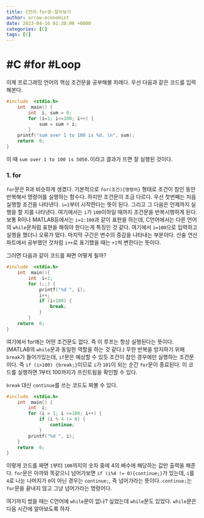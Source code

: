 ```yaml
---
title: C언어-for문-알아보기
author: arrow-economist
date: 2023-04-16 01:38:00 +0800
categories: [C]
tags: [C]
---
```


# #C #for #Loop

이제 프로그래밍 언어의 핵심 조건문을 공부해볼 차례다. 우선 다음과 같은 코드를 입력해본다.

```c
#include  <stdio.h>
	int  main() {
		int  i, sum = 0;
		for (i=1; i<=100; i++) {
			sum = sum + i;
		}
	printf("sum over 1 to 100 is %d. \n", sum);
	return  0;
}
```

이 때  `sum over 1 to 100 is 5050.`이라고 결과가 뜨면 잘 실행된 것이다.

### 1. for
`for`문은 R과 비슷하게 생겼다. 기본적으로 `for(조건){명령어}` 형태로 조건이 참인 동안 반복해서 명령어를 실행하는 함수다. 하지만 조건문이 조금 다르다. 우선 첫번째는 처음 실행할 조건을 나타낸다. `i=1`부터 시작한다는 뜻이 된다. 그리고 그 다음은 언제까지 실행을 할 지를 나타낸다. 여기에서는 `i`가 `100`이하일 때까지 조건문을 반복시행하게 된다. 보통 R이나 MATLAB등에서는 `i=1:100`과 같이 표현을 하는데, C언어에서는 다른 언어의 `while`문처럼 표현을 해줘야 한다는게 특징인 것 같다. 여기에서 `i=100`으로 입력하고 실행을 했더니 오류가 떴다. 마지막 구간은 변수의 증감을 나타내는 부분이다. 산술 연산 파트에서 공부했던 것처럼 `i++`로 표기했을 때는 `+1`씩 변한다는 뜻이다.

그러면 다음과 같이 코드를 짜면 어떻게 될까?

```c
#include  <stdio.h>
	int  main(){
		int  i=1;
		for (;;) {
			printf("%d ", i);
			i++;
			if (i>100) {
				break;
			}
		}
	return  0;
}
```
여기에서 for에는 어떤 조건문도 없다. 즉 이 루프는 항상 실행된다는 뜻이다. (MATLAB의 `while`문과 동일한 역할을 하는 것 같다.) 무한 반복을 방지하기 위해 `break`가 들어가있는데, `if`문은 예상할 수 있듯 조건이 참인 경우에만 실행하는 조건문이다. 즉 `if (i>100) {break;}`이므로 `i`가 `101`이 되는 순간 `for`문이 종료된다. 이 코드를 실행하면 1부터 100까지가 프린트됨을 확인할 수 있다. 

`break` 대신 `continue`를 쓰는 코드도 짜볼 수 있다.

```c
#include  <stdio.h>
	int  main() {
		int  i;
		for (i = 1; i <=100; i++) {
			if (i % 4 != 0) {
				continue;
			}
		printf("%d ", i);
	}
	return  0;
}
```
이렇게 코드를 짜면 `1`부터 `100`까지의 숫자 중에 4의 배수에 해당하는 값만 출력을 해준다. `for`문은 아까와 똑같으니 넘어가보면 `if (i%4 != 0){continue;}`가 있는데, `i`를 `4`로 나눈 나머지가 `0`이 아닌 경우는 `continue;`, 즉 넘어가라는 뜻이다. `continue;`는 `for`문을 끝내지 않고 그냥 넘어가라는 명령어다.

여기까지 썼을 때는 C언어에 `while`문이 없나? 싶었는데 `while`문도 있었다. `while`문은 다음 시간에 알아보도록 하자.
<!--stackedit_data:
eyJoaXN0b3J5IjpbLTI0NjYwODQzNCwxODE1Njg3Nzc3LDEzMj
k5MTQ5MzcsMTQzNzYxOTg2N119
-->